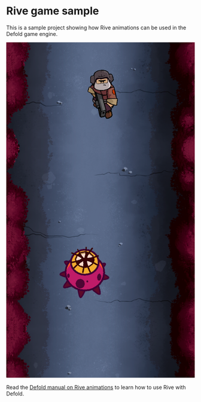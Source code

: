 # Rive game sample
This is a sample project showing how Rive animations can be used in the Defold game engine.

![](screenshot.png)

Read the [Defold manual on Rive animations](https://www.defold.com/extension-rive) to learn how to use Rive with Defold.
